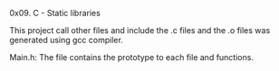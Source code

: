 0x09. C - Static libraries

This project call other files and include the .c files and the .o files was generated using gcc compiler.

Main.h: The file contains the prototype to each file and functions.

